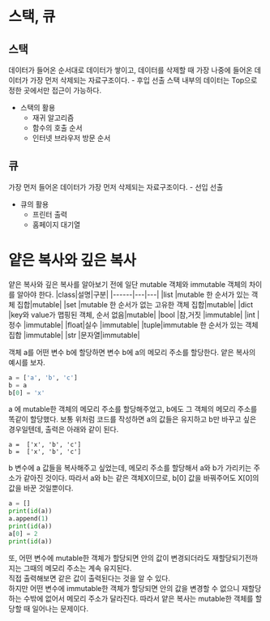 # 스택, 큐
## 스택    
데이터가 들어온 순서대로 데이터가 쌓이고, 데이터를 삭제할 때 가장 나중에 들어온 데이터가 가장 먼저 삭제되는 자료구조이다. - 후입 선출
스택 내부의 데이터는 Top으로 정한 곳에서만 접근이 가능하다.
- 스택의 활용
  - 재귀 알고리즘
  - 함수의 호출 순서
  - 인터넷 브라우저 방문 순서
## 큐
가장 먼저 들어온 데이터가 가장 먼저 삭제되는 자료구조이다. - 선입 선출
- 큐의 활용
  - 프린터 출력
  - 홈페이지 대기열  
# 얕은 복사와 깊은 복사    
얕은 복사와 깊은 복사를 알아보기 전에 일단 mutable 객체와 immutable 객체의 차이를 알아야 한다.
|class|설명|구분|
|------|---|---|
|list |mutable 한 순서가 있는 객체 집합|mutable|
|set  |mutable 한 순서가 없는 고유한 객체 집합|mutable|
|dict |key와 value가 맵핑된 객체, 순서 없음|mutable|
|bool |참,거짓	|immutable|
|int  |정수	|immutable|
|float|실수	|immutable|
|tuple|immutable 한 순서가 있는 객체 집합	|immutable|
|str  |문자열|immutable|

객체 a를 어떤 변수 b에 할당하면 변수 b에 a의 메모리 주소를 할당한다.
얕은 복사의 예시를 보자.
```python
a = ['a', 'b', 'c']
b = a
b[0] = 'x'
```
a 에 mutable한 객체의 메모리 주소를 할당해주었고, b에도 그 객체의 메모리 주소를 똑같이 할당했다.
보통 위처럼 코드를 작성하면 a의 값들은 유지하고 b만 바꾸고 싶은 경우일텐데, 출력은 아래와 같이 된다.
```
a =  ['x', 'b', 'c']
b =  ['x', 'b', 'c']
```
b 변수에 a 값들을 복사해주고 싶었는데, 메모리 주소를 할당해서 a와 b가 가리키는 주소가 같아진 것이다.
따라서 a와 b는 같은 객체X이므로, b[0] 값을 바꿔주어도 X[0]의 값을 바꾼 것일뿐이다.
```python
a = []
print(id(a))
a.append(1)
print(id(a))
a[0] = 2
print(id(a))
```
또, 어떤 변수에 mutable한 객체가 할당되면 안의 값이 변경되더라도 재할당되기전까지는 그때의 메모리 주소는 계속 유지된다.    
직접 출력해보면 같은 값이 출력된다는 것을 알 수 있다.    
하지만 어떤 변수에 immutable한 객체가 할당되면 안의 값을 변경할 수 없으니 재할당하는 수밖에 없어서 메모리 주소가 달라진다.
따라서 얕은 복사는 mutable한 객체를 할당할 때 일어나는 문제이다.
